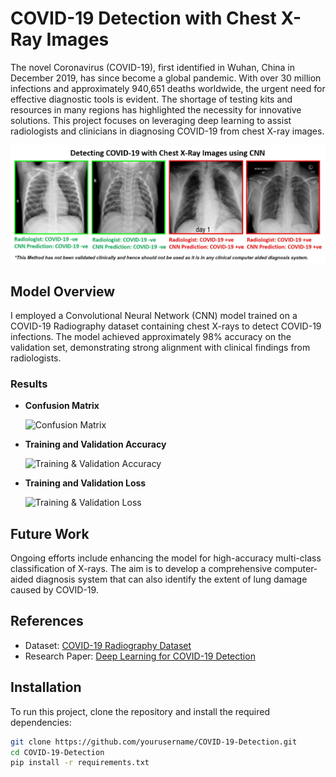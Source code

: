 # COVID-19 Detection with Chest X-Ray Images

The novel Coronavirus (COVID-19), first identified in Wuhan, China in December 2019, has since become a global pandemic. With over 30 million infections and approximately 940,651 deaths worldwide, the urgent need for effective diagnostic tools is evident. The shortage of testing kits and resources in many regions has highlighted the necessity for innovative solutions. This project focuses on leveraging deep learning to assist radiologists and clinicians in diagnosing COVID-19 from chest X-ray images.

![COVID-19 Detection using CNN](https://github.com/aviralchharia/COVID-19/blob/master/Detecting%20COVID-19%20with%20Chest%20X-Ray%20Images%20using%20CNN.jpg?raw=true)

## Model Overview

I employed a Convolutional Neural Network (CNN) model trained on a COVID-19 Radiography dataset containing chest X-rays to detect COVID-19 infections. The model achieved approximately 98% accuracy on the validation set, demonstrating strong alignment with clinical findings from radiologists.

### Results

- **Confusion Matrix**

  ![Confusion Matrix](images/Confusion%20Matrix.png)
- **Training and Validation Accuracy**

  ![Training & Validation Accuracy](images/Training%20&%20Validation%20Accuracy.png)
- **Training and Validation Loss**

  ![Training & Validation Loss](images/Training%20&%20Validation%20Loss.png)

## Future Work

Ongoing efforts include enhancing the model for high-accuracy multi-class classification of X-rays. The aim is to develop a comprehensive computer-aided diagnosis system that can also identify the extent of lung damage caused by COVID-19.

## References

- Dataset: [COVID-19 Radiography Dataset](https://www.kaggle.com/tawsifurrahman/covid19-radiography-database)
- Research Paper: [Deep Learning for COVID-19 Detection](https://arxiv.org/abs/2002.09334)

## Installation

To run this project, clone the repository and install the required dependencies:

```bash
git clone https://github.com/yourusername/COVID-19-Detection.git
cd COVID-19-Detection
pip install -r requirements.txt
